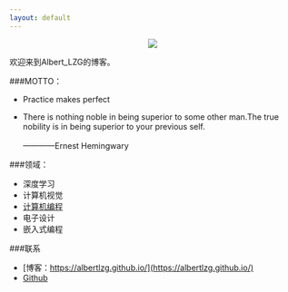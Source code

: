 ```yaml
---
layout: default
---
```



<center>
    <p><img src="http://7xlfkx.com1.z0.glb.clouddn.com/white2.jpg" align="center"></p>
</center>

欢迎来到Albert_LZG的博客。


###MOTTO：

- Practice makes perfect

- There is nothing noble in being superior to some other man.The true nobility is in being superior to your previous self.
                                                              
															————Ernest Hemingwary


###领域：

- 深度学习
- 计算机视觉
- [计算机编程](https://github.com/AlbertLZG/AlbertLZG_Lintcode)
- 电子设计
- 嵌入式编程




###联系

- [博客：https://albertlzg.github.io/](https://albertlzg.github.io/)
- [Github](https://github.com/AlbertLZG)







